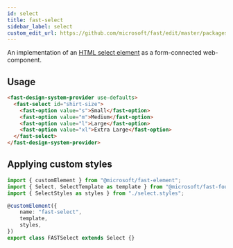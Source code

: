 ```yaml
---
id: select
title: fast-select
sidebar_label: select
custom_edit_url: https://github.com/microsoft/fast/edit/master/packages/web-components/fast-foundation/src/select/README.md
---
```


An implementation of an [HTML select element](https://developer.mozilla.org/en-US/docs/Web/HTML/Element/select) as a form-connected web-component.

## Usage

```html live
<fast-design-system-provider use-defaults>
  <fast-select id="shirt-size">
    <fast-option value="s">Small</fast-option>
    <fast-option value="m">Medium</fast-option>
    <fast-option value="l">Large</fast-option>
    <fast-option value="xl">Extra Large</fast-option>
  </fast-select>
</fast-design-system-provider>
```

## Applying custom styles

```ts
import { customElement } from "@microsoft/fast-element";
import { Select, SelectTemplate as template } from "@microsoft/fast-foundation";
import { SelectStyles as styles } from "./select.styles";

@customElement({
    name: "fast-select",
    template,
    styles,
})
export class FASTSelect extends Select {}
```
